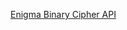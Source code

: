 [Enigma Binary Cipher API](http://fredekstrand.github.io/)

<!-- Start of StatCounter Code for Default Guide -->
<script type="text/javascript">
var sc_project=10991821; 
var sc_invisible=1; 
var sc_security="48b50677"; 
var scJsHost = (("https:" == document.location.protocol) ?
"https://secure." : "http://www.");
document.write("<sc"+"ript type='text/javascript' src='" +
scJsHost+
"statcounter.com/counter/counter.js'></"+"script>");
</script>
<noscript><div class="statcounter"><a title="website
statistics"
href="http://statcounter.com/" target="_blank"><img
class="statcounter"
src="//c.statcounter.com/10991821/0/48b50677/1/" alt=""></a></div></noscript>
<!-- End of StatCounter Code for Default Guide -->
